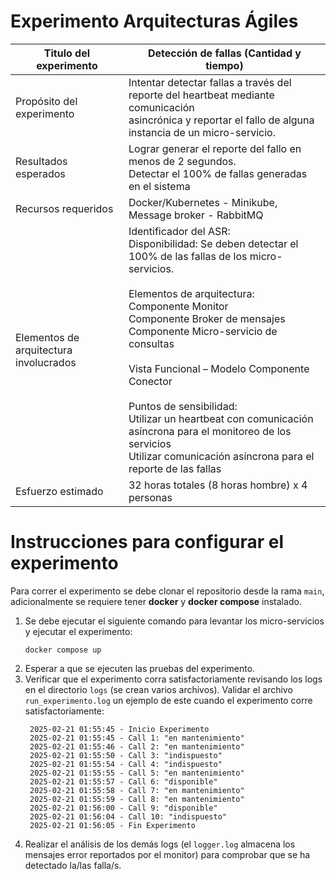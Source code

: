 # Experimento Arquitecturas Ágiles


| Titulo del experimento                 |     Detección de fallas (Cantidad y tiempo)                                                                                                                                                                                                                                                                                                                                                                                                                                                                   |
|----------------------------------------|---------------------------------------------------------------------------------------------------------------------------------------------------------------------------------------------------------------------------------------------------------------------------------------------------------------------------------------------------------------------------------------------------------------------------------------------------------------------------------------------------------------|
| Propósito del experimento              | Intentar detectar fallas a través del reporte del heartbeat mediante comunicación<br/> asincrónica y reportar el fallo de alguna instancia de un micro-servicio.                                                                                                                                                                                                                                                                                                                                              |
| Resultados esperados                   | Lograr generar el reporte del fallo en menos de 2 segundos. <br/> Detectar el 100% de fallas generadas en el sistema                                                                                                                                                                                                                                                                                                                                                                                          |
| Recursos requeridos                    | Docker/Kubernetes - Minikube, Message broker - RabbitMQ                                                                                                                                                                                                                                                                                                                                                                                                                                                       |
| Elementos de arquitectura involucrados | Identificador del ASR: <br/> Disponibilidad: Se deben detectar el 100% de las fallas de los micro-servicios.<br/><br/> Elementos de arquitectura:<br/> Componente Monitor<br/> Componente Broker de mensajes<br/> Componente Micro-servicio de consultas<br/><br/> Vista Funcional – Modelo Componente Conector<br/><br/> Puntos de sensibilidad:<br/> Utilizar un heartbeat con comunicación asíncrona para el monitoreo de los servicios<br/> Utilizar comunicación asíncrona para el reporte de las fallas |
| Esfuerzo estimado                      | 32 horas totales (8 horas hombre) x 4 personas                                                                                                                                                                                                                                                                                                                                                                                                                                                                | 

# Instrucciones para configurar el experimento
Para correr el experimento se debe clonar el repositorio desde la rama `main`, adicionalmente se requiere tener **docker** y **docker compose** instalado.

1. Se debe ejecutar el siguiente comando para levantar los micro-servicios y ejecutar el experimento: 
    ```
    docker compose up
    ```
2. Esperar a que se ejecuten las pruebas del experimento.
3. Verificar que el experimento corra satisfactoriamente revisando los logs en el directorio `logs` (se crean varios archivos). Validar el archivo `run_experimento.log` un ejemplo de este cuando el experimento corre satisfactoriamente: 
   ```
    2025-02-21 01:55:45 - Inicio Experimento
    2025-02-21 01:55:45 - Call 1: "en mantenimiento"
    2025-02-21 01:55:46 - Call 2: "en mantenimiento"
    2025-02-21 01:55:50 - Call 3: "indispuesto"
    2025-02-21 01:55:54 - Call 4: "indispuesto"
    2025-02-21 01:55:55 - Call 5: "en mantenimiento"
    2025-02-21 01:55:57 - Call 6: "disponible"
    2025-02-21 01:55:58 - Call 7: "en mantenimiento"
    2025-02-21 01:55:59 - Call 8: "en mantenimiento"
    2025-02-21 01:56:00 - Call 9: "disponible"
    2025-02-21 01:56:04 - Call 10: "indispuesto"
    2025-02-21 01:56:05 - Fin Experimento
   ```
4. Realizar el análisis de los demás logs (el `logger.log` almacena los mensajes error reportados por el monitor) para comprobar que se ha detectado la/las falla/s.
